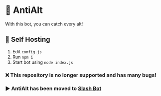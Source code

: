 # 🤖 AntiAlt
With this bot, you can catch every alt!


## 🧶 Self Hosting
1. Edit `config.js`
2. Run `npm i`
3. Start bot using `node index.js`



### ❌ This repository is no longer supported and has many bugs!
### ▶ AntiAlt has been moved to [Slash Bot](https://discord4.fun/)
